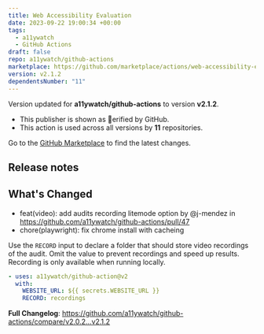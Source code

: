 ```yaml
---
title: Web Accessibility Evaluation
date: 2023-09-22 19:00:34 +00:00
tags:
  - a11ywatch
  - GitHub Actions
draft: false
repo: a11ywatch/github-actions
marketplace: https://github.com/marketplace/actions/web-accessibility-evaluation
version: v2.1.2
dependentsNumber: "11"
---
```



Version updated for **a11ywatch/github-actions** to version **v2.1.2**.
- This publisher is shown as erified by GitHub.
- This action is used across all versions by **11** repositories.

Go to the [GitHub Marketplace](https://github.com/marketplace/actions/web-accessibility-evaluation) to find the latest changes.

## Release notes

## What's Changed

* feat(video): add audits recording litemode option by @j-mendez in https://github.com/a11ywatch/github-actions/pull/47
* chore(playwright): fix chrome install with cacheing 

Use the `RECORD` input to declare a folder that should store video recordings of the audit. Omit the value to prevent recordings and speed up results. Recording is only available when running locally.

```yaml
- uses: a11ywatch/github-action@v2
  with:
    WEBSITE_URL: ${{ secrets.WEBSITE_URL }}
    RECORD: recordings
```

**Full Changelog**: https://github.com/a11ywatch/github-actions/compare/v2.0.2...v2.1.2
